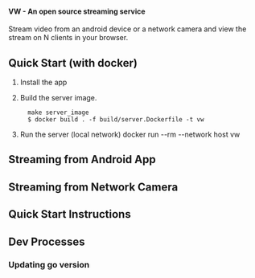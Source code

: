 #### VW - An open source streaming service

Stream video from an android device or a network camera and view the stream on N clients in your browser.

## Quick Start (with docker)

1. Install the app

   

            

2. Build the server image.
      
         make server_image
         $ docker build . -f build/server.Dockerfile -t vw

3. Run the server (local network)
         docker run --rm --network host vw



        

## Streaming from Android App

## Streaming from Network Camera

## Quick Start Instructions

## Dev Processes

### Updating go version



### 
